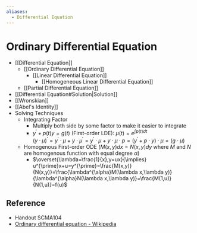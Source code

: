 ```yaml
---
aliases:
  - Differential Equation
---
```


# Ordinary Differential Equation

- [[Differential Equation]]
  - [[Ordinary Differential Equation]]
    - [[Linear Differential Equation]]
      - [[Homogeneous Linear Differential Equation]]
  - [[Partial Differential Equation]]
- [[Differential Equation#Solution|Solution]]
- [[Wronskian]]
- [[Abel's Identity]]
- Solving Techniques
  - Integrating Factor
    - Multiply both side by some factor to make it easier to integrate
    - $y^{\prime}+p(t)y=g(t)$ (First-order LDE): $\mu(t)=e^{\int p(t) dt}$  
          $(y\cdot\mu)^{\prime}=y^{\prime}\cdot\mu+y\cdot\mu^{\prime}=y^{\prime}\cdot\mu+y\cdot\mu\cdot p=(y^{\prime}+p\cdot y)\cdot \mu=(g\cdot\mu)$
  - Homogenous First-order ODE ($M(x,y)dx=N(x,y)dy$ where $M$ and $N$ are homogenous function with equal degree $\alpha$)
    - $\overset{\lambda=\frac{1}{x},y=ux}{\implies} u^{\prime}x+u=y^{\prime}=\frac{M(x,y)}{N(x,y)}=\frac{\lambda^{\alpha}M(\lambda x,\lambda y)}{\lambda^{\alpha}N(\lambda x,\lambda y)}=\frac{M(1,u)}{N(1,u)}=f(u)$

## Reference

- Handout SCMA104
- [Ordinary differential equation - Wikipedia](https://en.wikipedia.org/wiki/Ordinary_differential_equation#Summary_of_exact_solutions)
